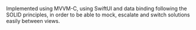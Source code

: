 Implemented using MVVM-C, using SwiftUI and data binding following the SOLID principles, in order to be able to mock, escalate and switch solutions easily between views.
